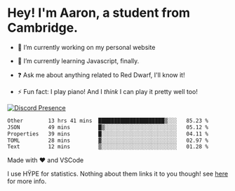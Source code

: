 # Hey! I'm Aaron, a student from Cambridge.

- 🔭 I’m currently working on my personal website

- 🌱 I’m currently learning Javascript, finally.

- ❓ Ask me about anything related to Red Dwarf, I'll know it!

- ⚡ Fun fact: I play piano! And I *think* I can play it pretty well too!

[![Discord Presence](https://lanyard.cnrad.dev/api/689805100331696149)](https://discord.com/users/689805100331696149)

<!--START_SECTION:waka-->

```txt
Other        13 hrs 41 mins  █████████████████████▒░░░   85.23 %
JSON         49 mins         █▒░░░░░░░░░░░░░░░░░░░░░░░   05.12 %
Properties   39 mins         █░░░░░░░░░░░░░░░░░░░░░░░░   04.11 %
TOML         28 mins         ▓░░░░░░░░░░░░░░░░░░░░░░░░   02.97 %
Text         12 mins         ▒░░░░░░░░░░░░░░░░░░░░░░░░   01.28 %
```

<!--END_SECTION:waka-->
Made with ❤ and VSCode <img src="https://hit.yhype.me/github/profile?user_id=53441990" alt="">

I use HŸPE for statistics. Nothing about them links it to you though! see [here](https://yhype.me/) for more info.

